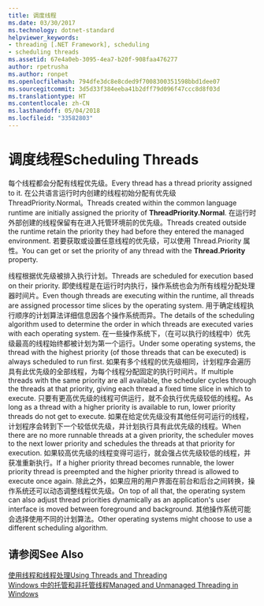```yaml
---
title: 调度线程
ms.date: 03/30/2017
ms.technology: dotnet-standard
helpviewer_keywords:
- threading [.NET Framework], scheduling
- scheduling threads
ms.assetid: 67e4a0eb-3095-4ea7-b20f-908faa476277
author: rpetrusha
ms.author: ronpet
ms.openlocfilehash: 794dfe3dc8e8cded9f7008300351598bbd1dee07
ms.sourcegitcommit: 3d5d33f384eeba41b2dff79d096f47ccc8d8f03d
ms.translationtype: HT
ms.contentlocale: zh-CN
ms.lasthandoff: 05/04/2018
ms.locfileid: "33582803"
---
```

# <a name="scheduling-threads"></a><span data-ttu-id="1d24d-102">调度线程</span><span class="sxs-lookup"><span data-stu-id="1d24d-102">Scheduling Threads</span></span>
<span data-ttu-id="1d24d-103">每个线程都会分配有线程优先级。</span><span class="sxs-lookup"><span data-stu-id="1d24d-103">Every thread has a thread priority assigned to it.</span></span> <span data-ttu-id="1d24d-104">在公共语言运行时内创建的线程初始分配有优先级 ThreadPriority.Normal。</span><span class="sxs-lookup"><span data-stu-id="1d24d-104">Threads created within the common language runtime are initially assigned the priority of **ThreadPriority.Normal**.</span></span> <span data-ttu-id="1d24d-105">在运行时外部创建的线程保留有在进入托管环境前的优先级。</span><span class="sxs-lookup"><span data-stu-id="1d24d-105">Threads created outside the runtime retain the priority they had before they entered the managed environment.</span></span> <span data-ttu-id="1d24d-106">若要获取或设置任意线程的优先级，可以使用 Thread.Priority 属性。</span><span class="sxs-lookup"><span data-stu-id="1d24d-106">You can get or set the priority of any thread with the **Thread.Priority** property.</span></span>  
  
 <span data-ttu-id="1d24d-107">线程根据优先级被排入执行计划。</span><span class="sxs-lookup"><span data-stu-id="1d24d-107">Threads are scheduled for execution based on their priority.</span></span> <span data-ttu-id="1d24d-108">即使线程是在运行时内执行，操作系统也会为所有线程分配处理器时间片。</span><span class="sxs-lookup"><span data-stu-id="1d24d-108">Even though threads are executing within the runtime, all threads are assigned processor time slices by the operating system.</span></span> <span data-ttu-id="1d24d-109">用于确定线程执行顺序的计划算法详细信息因各个操作系统而异。</span><span class="sxs-lookup"><span data-stu-id="1d24d-109">The details of the scheduling algorithm used to determine the order in which threads are executed varies with each operating system.</span></span> <span data-ttu-id="1d24d-110">在一些操作系统下，（在可以执行的线程中）优先级最高的线程始终都被计划为第一个运行。</span><span class="sxs-lookup"><span data-stu-id="1d24d-110">Under some operating systems, the thread with the highest priority (of those threads that can be executed) is always scheduled to run first.</span></span> <span data-ttu-id="1d24d-111">如果有多个线程的优先级相同，计划程序会遍历具有此优先级的全部线程，为每个线程分配固定的执行时间片。</span><span class="sxs-lookup"><span data-stu-id="1d24d-111">If multiple threads with the same priority are all available, the scheduler cycles through the threads at that priority, giving each thread a fixed time slice in which to execute.</span></span> <span data-ttu-id="1d24d-112">只要有更高优先级的线程可供运行，就不会执行优先级较低的线程。</span><span class="sxs-lookup"><span data-stu-id="1d24d-112">As long as a thread with a higher priority is available to run, lower priority threads do not get to execute.</span></span> <span data-ttu-id="1d24d-113">如果在给定优先级没有其他任何可运行的线程，计划程序会转到下一个较低优先级，并计划执行具有此优先级的线程。</span><span class="sxs-lookup"><span data-stu-id="1d24d-113">When there are no more runnable threads at a given priority, the scheduler moves to the next lower priority and schedules the threads at that priority for execution.</span></span> <span data-ttu-id="1d24d-114">如果较高优先级的线程变得可运行，就会强占优先级较低的线程，并获准重新执行。</span><span class="sxs-lookup"><span data-stu-id="1d24d-114">If a higher priority thread becomes runnable, the lower priority thread is preempted and the higher priority thread is allowed to execute once again.</span></span> <span data-ttu-id="1d24d-115">除此之外，如果应用的用户界面在前台和后台之间转换，操作系统还可以动态调整线程优先级。</span><span class="sxs-lookup"><span data-stu-id="1d24d-115">On top of all that, the operating system can also adjust thread priorities dynamically as an application's user interface is moved between foreground and background.</span></span> <span data-ttu-id="1d24d-116">其他操作系统可能会选择使用不同的计划算法。</span><span class="sxs-lookup"><span data-stu-id="1d24d-116">Other operating systems might choose to use a different scheduling algorithm.</span></span>  
  
## <a name="see-also"></a><span data-ttu-id="1d24d-117">请参阅</span><span class="sxs-lookup"><span data-stu-id="1d24d-117">See Also</span></span>  
 [<span data-ttu-id="1d24d-118">使用线程和线程处理</span><span class="sxs-lookup"><span data-stu-id="1d24d-118">Using Threads and Threading</span></span>](../../../docs/standard/threading/using-threads-and-threading.md)  
 [<span data-ttu-id="1d24d-119">Windows 中的托管和非托管线程</span><span class="sxs-lookup"><span data-stu-id="1d24d-119">Managed and Unmanaged Threading in Windows</span></span>](../../../docs/standard/threading/managed-and-unmanaged-threading-in-windows.md)
